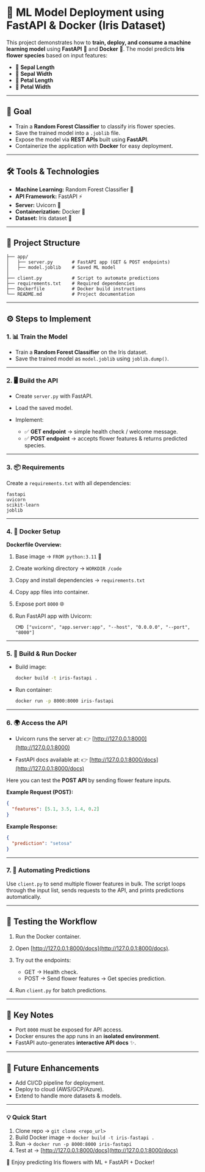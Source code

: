 # 🌸 ML Model Deployment using FastAPI & Docker (Iris Dataset)

This project demonstrates how to **train, deploy, and consume a machine learning model** using **FastAPI** 🚀 and **Docker** 🐳.
The model predicts **Iris flower species** based on input features:

* 🌱 **Sepal Length**
* 🌱 **Sepal Width**
* 🌸 **Petal Length**
* 🌸 **Petal Width**

---

## 🎯 Goal

* Train a **Random Forest Classifier** to classify iris flower species.
* Save the trained model into a `.joblib` file.
* Expose the model via **REST APIs** built using **FastAPI**.
* Containerize the application with **Docker** for easy deployment.

---

## 🛠️ Tools & Technologies

* **Machine Learning:** Random Forest Classifier 🌳
* **API Framework:** FastAPI ⚡
* **Server:** Uvicorn 🔌
* **Containerization:** Docker 🐳
* **Dataset:** Iris dataset 🌸

---

## 📂 Project Structure

```
├── app/
│   ├── server.py       # FastAPI app (GET & POST endpoints)
│   ├── model.joblib    # Saved ML model
│
├── client.py           # Script to automate predictions
├── requirements.txt    # Required dependencies
├── Dockerfile          # Docker build instructions
└── README.md           # Project documentation
```

---

## ⚙️ Steps to Implement

### 1. 📊 Train the Model

* Train a **Random Forest Classifier** on the Iris dataset.
* Save the trained model as `model.joblib` using `joblib.dump()`.

---

### 2. 🖥️ Build the API

* Create `server.py` with FastAPI.
* Load the saved model.
* Implement:

  * ✅ **GET endpoint** → simple health check / welcome message.
  * ✅ **POST endpoint** → accepts flower features & returns predicted species.

---

### 3. 📦 Requirements

Create a `requirements.txt` with all dependencies:

```
fastapi
uvicorn
scikit-learn
joblib
```

---

### 4. 🐳 Docker Setup

**Dockerfile Overview:**

1. Base image → `FROM python:3.11` 🐍
2. Create working directory → `WORKDIR /code`
3. Copy and install dependencies → `requirements.txt`
4. Copy app files into container.
5. Expose port `8000` 🌐
6. Run FastAPI app with Uvicorn:

   ```
   CMD ["uvicorn", "app.server:app", "--host", "0.0.0.0", "--port", "8000"]
   ```

---

### 5. 🔨 Build & Run Docker

* Build image:

  ```bash
  docker build -t iris-fastapi .
  ```
* Run container:

  ```bash
  docker run -p 8000:8000 iris-fastapi
  ```

---

### 6. 🌍 Access the API

* Uvicorn runs the server at:
  👉 [http://127.0.0.1:8000](http://127.0.0.1:8000)

* FastAPI docs available at:
  👉 [http://127.0.0.1:8000/docs](http://127.0.0.1:8000/docs)

Here you can test the **POST API** by sending flower feature inputs.

**Example Request (POST):**

```json
{
  "features": [5.1, 3.5, 1.4, 0.2]
}
```

**Example Response:**

```json
{
  "prediction": "setosa"
}
```

---

### 7. 🤖 Automating Predictions

Use `client.py` to send multiple flower features in bulk.
The script loops through the input list, sends requests to the API, and prints predictions automatically.

---

## 🧪 Testing the Workflow

1. Run the Docker container.
2. Open [http://127.0.0.1:8000/docs](http://127.0.0.1:8000/docs).
3. Try out the endpoints:

   * GET → Health check.
   * POST → Send flower features → Get species prediction.
4. Run `client.py` for batch predictions.

---

## 📌 Key Notes

* Port `8000` must be exposed for API access.
* Docker ensures the app runs in an **isolated environment**.
* FastAPI auto-generates **interactive API docs** ✨.

---

## 🚀 Future Enhancements

* Add CI/CD pipeline for deployment.
* Deploy to cloud (AWS/GCP/Azure).
* Extend to handle more datasets & models.

---

### 💡 Quick Start

1. Clone repo → `git clone <repo_url>`
2. Build Docker image → `docker build -t iris-fastapi .`
3. Run → `docker run -p 8000:8000 iris-fastapi`
4. Test at → [http://127.0.0.1:8000/docs](http://127.0.0.1:8000/docs)

🌸 Enjoy predicting Iris flowers with ML + FastAPI + Docker!
